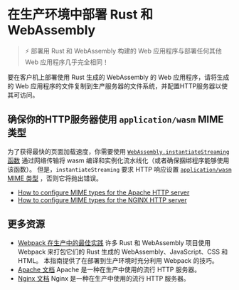 # 在生产环境中部署 Rust 和 WebAssembly

> ⚡ 部署用 Rust 和 WebAssembly 构建的 Web 应用程序与部署任何其他 Web 应用程序几乎完全相同！

要在客户机上部署使用 Rust 生成的 WebAssembly 的 Web 应用程序，请将生成的 Web 应用程序的文件复制到生产服务器的文件系统，并配置HTTP服务器以使其可访问。

## 确保你的HTTP服务器使用 `application/wasm` MIME 类型

为了获得最快的页面加载速度，你需要使用 [`WebAssembly.instantiateStreaming` 函数](https://developer.mozilla.org/zh-CN/docs/Web/JavaScript/Reference/Global_Objects/WebAssembly/instantiateStreaming) 通过网络传输将 wasm 编译和实例化流水线化（或者确保捆绑程序能够使用该函数）。
但是，`instantiateStreaming` 要求 HTTP 响应设置 [`application/wasm` MIME 类型](https://developer.mozilla.org/zh-CN/docs/Web/HTTP/Basics_of_HTTP/MIME_types) ，否则它将抛出错误。

- [How to configure MIME types for the Apache HTTP server](https://httpd.apache.org/docs/2.4/mod/mod_mime.html#addtype)
- [How to configure MIME types for the NGINX HTTP server](https://nginx.org/en/docs/http/ngx_http_core_module.html#types)


## 更多资源

- [Webpack 在生产中的最佳实践](https://webpack.js.org/guides/production/) 许多 Rust 和 WebAssembly 项目使用 Webpack 来打包它们的 Rust 生成的 WebAssembly、JavaScript、CSS 和 HTML。
  本指南提供了在部署到生产环境时充分利用 Webpack 的技巧。
- [Apache 文档](https://httpd.apache.org/docs/) Apache 是一种在生产中使用的流行 HTTP 服务器。
- [Nginx 文档](https://docs.nginx.com/nginx/admin-guide/installing-nginx/installing-nginx-open-source/) Nginx 是一种在生产中使用的流行 HTTP 服务器。
